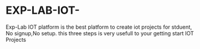 # EXP-LAB-IOT-
Exp-Lab IOT platform is the best platform to create iot projects for stduent, No signup,No setup. this three steps is very usefull to your getting start IOT Projects

